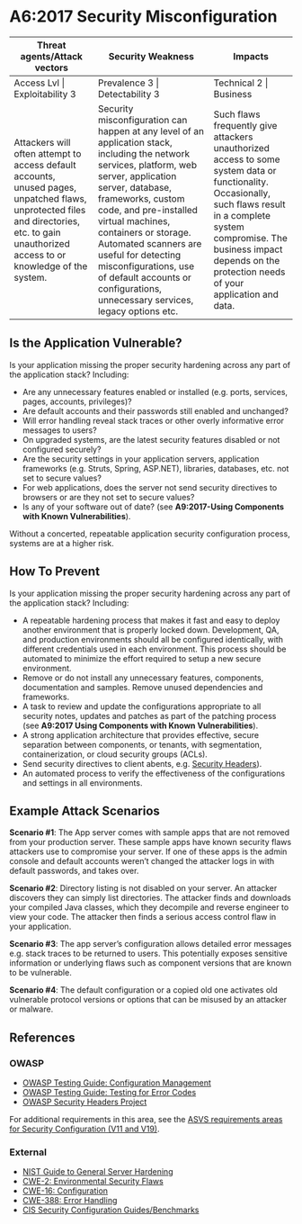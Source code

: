 # A6:2017 Security Misconfiguration

| Threat agents/Attack vectors | Security Weakness           | Impacts               |
| -- | -- | -- |
| Access Lvl \| Exploitability 3 | Prevalence 3 \| Detectability 3 | Technical 2 \| Business |
| Attackers will often attempt to access default accounts, unused pages, unpatched flaws, unprotected files and directories, etc. to gain unauthorized access to or knowledge of the system. | Security misconfiguration can happen at any level of an application stack, including the network services, platform, web server, application server, database, frameworks, custom code, and pre-installed virtual machines, containers or storage. Automated scanners are useful for detecting misconfigurations, use of default accounts or configurations, unnecessary services, legacy options etc. | Such flaws frequently give attackers unauthorized access to some system data or functionality. Occasionally, such flaws result in a complete system compromise. The business impact depends on the protection needs of your application and data. |

## Is the Application Vulnerable?

Is your application missing the proper security hardening across any part of the application stack? Including:

* Are any unnecessary features enabled or installed (e.g. ports, services, pages, accounts, privileges)?
* Are default accounts and their passwords still enabled and unchanged?
* Will error handling reveal stack traces or other overly informative error messages to users?
* On upgraded systems, are the latest security features disabled or not configured securely?
* Are the security settings in your application servers, application frameworks (e.g. Struts, Spring, ASP.NET), libraries, databases, etc. not set to secure values?
* For web applications, does the server not send security directives to browsers or are they not set to secure values?
* Is any of your software out of date? (see **A9:2017-Using Components with Known Vulnerabilities**).

Without a concerted, repeatable application security configuration process, systems are at a higher risk.

## How To Prevent

Is your application missing the proper security hardening across any part of the application stack? Including:

* A repeatable hardening process that makes it fast and easy to deploy another environment that is properly locked down. Development, QA, and production environments should all be configured identically, with different credentials used in each environment. This process should be automated to minimize the effort required to setup a new secure environment.
* Remove or do not install any unnecessary features, components, documentation and samples. Remove unused dependencies and frameworks.
* A task to review and update the configurations appropriate to all security notes, updates and patches as part of the patching process (see **A9:2017 Using Components with Known Vulnerabilities**).
* A strong application architecture that provides effective, secure separation between components, or tenants, with segmentation, containerization, or cloud security groups (ACLs).
* Send security directives to client abents, e.g. [Security Headers](https://www.owasp.org/index.php/OWASP_Secure_Headers_Project)).
* An automated process to verify the effectiveness of the configurations and settings in all environments.

## Example Attack Scenarios

**Scenario #1**: The App server comes with sample apps that are not removed from your production server. These sample apps have known security flaws attackers use to compromise your server. If one of these apps is the admin console and default accounts weren’t changed the attacker logs in with default passwords, and takes over.

**Scenario #2**: Directory listing is not disabled on your server. An attacker discovers they can simply list directories. The attacker finds and downloads your compiled Java classes, which they decompile and reverse engineer to view your code. The attacker then finds a serious access control flaw in your application.

**Scenario #3**: The app server’s configuration allows detailed error messages e.g. stack traces to be returned to users. This potentially exposes sensitive information or underlying flaws such as component versions that are known to be vulnerable.

**Scenario #4**: The default configuration or a copied old one activates old vulnerable protocol versions or options that can be misused by an attacker or malware.


## References

### OWASP

* [OWASP Testing Guide: Configuration Management](https://www.owasp.org/index.php/Testing_for_configuration_management)
* [OWASP Testing Guide: Testing for Error Codes](https://www.owasp.org/index.php/Testing_for_Error_Code_(OWASP-IG-006))
* [OWASP Security Headers Project](https://www.owasp.org/index.php/OWASP_Secure_Headers_Project)

For additional requirements in this area, see the [ASVS requirements areas for Security Configuration (V11 and V19)](https://www.owasp.org/index.php/ASVS).

### External

* [NIST Guide to General Server Hardening](https://csrc.nist.gov/publications/detail/sp/800-123/final)
* [CWE-2: Environmental Security Flaws](https://cwe.mitre.org/data/definitions/2.html)
* [CWE-16: Configuration](https://cwe.mitre.org/data/definitions/16.html)
* [CWE-388: Error Handling](https://cwe.mitre.org/data/definitions/388.html)
* [CIS Security Configuration Guides/Benchmarks](https://www.cisecurity.org/cis-benchmarks/)
